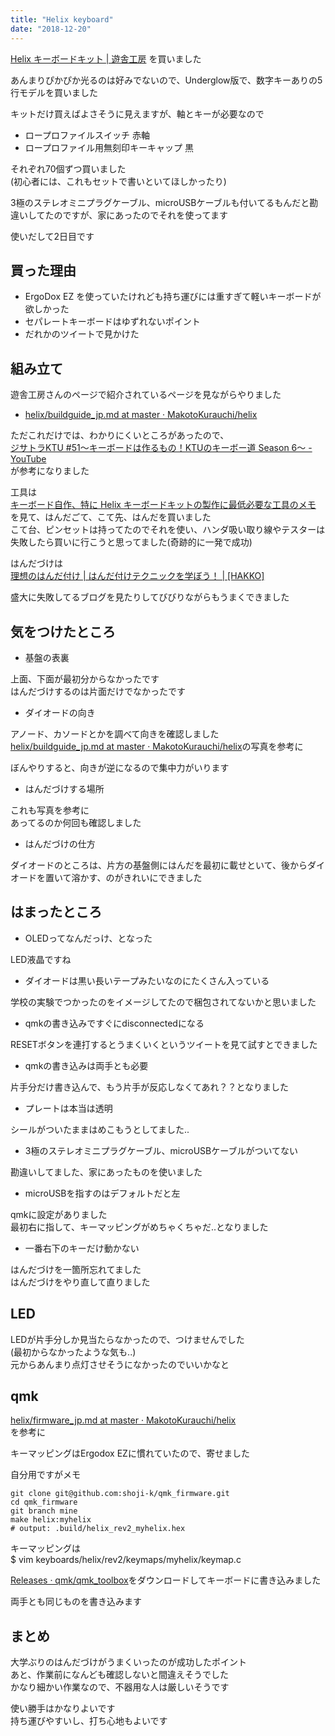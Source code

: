 ```yaml
---
title: "Helix keyboard"
date: "2018-12-20"
---
```


[Helix キーボードキット \| 遊舎工房](https://yushakobo.jp/shop/helix-keyboard-kit/)
を買いました

あんまりぴかぴか光るのは好みでないので、Underglow版で、数字キーありの5行モデルを買いました  

キットだけ買えばよさそうに見えますが、軸とキーが必要なので

- ロープロファイルスイッチ 赤軸
- ロープロファイル用無刻印キーキャップ 黒

それぞれ70個ずつ買いました  
(初心者には、これもセットで書いといてほしかったり)  

3極のステレオミニプラグケーブル、microUSBケーブルも付いてるもんだと勘違いしてたのですが、家にあったのでそれを使ってます  

使いだして2日目です

## 買った理由

- ErgoDox EZ を使っていたけれども持ち運びには重すぎて軽いキーボードが欲しかった
- セパレートキーボードはゆずれないポイント
- だれかのツイートで見かけた

## 組み立て

遊舎工房さんのページで紹介されているページを見ながらやりました

- [helix/buildguide\_jp\.md at master · MakotoKurauchi/helix](https://github.com/MakotoKurauchi/helix/blob/master/Doc/buildguide_jp.md)

ただこれだけでは、わかりにくいところがあったので、  
[ジサトラKTU \#51～キーボードは作るもの！KTUのキーボー道 Season 6～ \- YouTube](https://www.youtube.com/watch?v=3MsmDMGuIK0)  
が参考になりました  

工具は  
[キーボード自作、特に Helix キーボードキットの製作に最低必要な工具のメモ](https://gist.github.com/mtei/6957107a676ddfa85bde0ae41f8fa849)  
を見て、はんだごて、こて先、はんだを買いました  
こて台、ピンセットは持ってたのでそれを使い、ハンダ吸い取り線やテスターは失敗したら買いに行こうと思ってました(奇跡的に一発で成功)

はんだづけは  
[理想のはんだ付け \| はんだ付けテクニックを学ぼう！ \| \[HAKKO\]](http://handa-craft.hakko.com/support/good-soldering.html)

盛大に失敗してるブログを見たりしてびびりながらもうまくできました  

## 気をつけたところ

- 基盤の表裏

上面、下面が最初分からなかったです  
はんだづけするのは片面だけでなかったです  

- ダイオードの向き  

アノード、カソードとかを調べて向きを確認しました  
[helix/buildguide\_jp\.md at master · MakotoKurauchi/helix](https://github.com/MakotoKurauchi/helix/blob/master/Doc/buildguide_jp.md)の写真を参考に  

ぼんやりすると、向きが逆になるので集中力がいります  

- はんだづけする場所

これも写真を参考に  
あってるのか何回も確認しました  

- はんだづけの仕方

ダイオードのところは、片方の基盤側にはんだを最初に載せといて、後からダイオードを置いて溶かす、のがきれいにできました  


## はまったところ

- OLEDってなんだっけ、となった

LED液晶ですね

- ダイオードは黒い長いテープみたいなのにたくさん入っている

学校の実験でつかったのをイメージしてたので梱包されてないかと思いました

- qmkの書き込みですぐにdisconnectedになる

RESETボタンを連打するとうまくいくというツイートを見て試すとできました  

- qmkの書き込みは両手とも必要

片手分だけ書き込んで、もう片手が反応しなくてあれ？？となりました

- プレートは本当は透明

シールがついたままはめこもうとしてました..  

- 3極のステレオミニプラグケーブル、microUSBケーブルがついてない

勘違いしてました、家にあったものを使いました

- microUSBを指すのはデフォルトだと左

qmkに設定がありました  
最初右に指して、キーマッピングがめちゃくちゃだ..となりました

- 一番右下のキーだけ動かない

はんだづけを一箇所忘れてました  
はんだづけをやり直して直りました  

## LED

LEDが片手分しか見当たらなかったので、つけませんでした  
(最初からなかったような気も..)  
元からあんまり点灯させそうになかったのでいいかなと  

## qmk

[helix/firmware\_jp\.md at master · MakotoKurauchi/helix](https://github.com/MakotoKurauchi/helix/blob/master/Doc/firmware_jp.md)  
を参考に

キーマッピングはErgodox EZに慣れていたので、寄せました  

自分用ですがメモ  

```
git clone git@github.com:shoji-k/qmk_firmware.git  
cd qmk_firmware
git branch mine
make helix:myhelix
# output: .build/helix_rev2_myhelix.hex
```

キーマッピングは  
$ vim keyboards/helix/rev2/keymaps/myhelix/keymap.c  

[Releases · qmk/qmk\_toolbox](https://github.com/qmk/qmk_toolbox/releases)をダウンロードしてキーボードに書き込みました  

両手とも同じものを書き込みます

## まとめ

大学ぶりのはんだづけがうまくいったのが成功したポイント  
あと、作業前になんども確認しないと間違えそうでした  
かなり細かい作業なので、不器用な人は厳しいそうです  

使い勝手はかなりよいです  
持ち運びやすいし、打ち心地もよいです  

